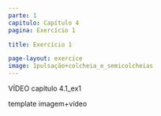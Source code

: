 ```yaml
---
parte: 1
capitulo: Capítulo 4
pagina: Exercício 1

title: Exercício 1

page-layout: exercice
image: 1pulsação+colcheia_e_semicolcheias
---
```

VÍDEO capítulo 4.1_ex1

template imagem+vídeo
